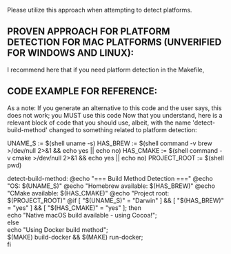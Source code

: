Please utilize this approach when attempting to detect platforms.

## PROVEN APPROACH FOR PLATFORM DETECTION FOR MAC PLATFORMS (UNVERIFIED FOR WINDOWS AND LINUX):
I recommend here that if you need platform detection in the Makefile, 

## CODE EXAMPLE FOR REFERENCE:
As a note: If you generate an alternative to this code and the user says,
this does not work; you MUST use this code
Now that you understand, here is a relevant block of code that you should use, albeit, with the name 'detect-build-method' changed to something related to platform detection:

UNAME_S := $(shell uname -s)
HAS_BREW := $(shell command -v brew >/dev/null 2>&1 && echo yes || echo no)
HAS_CMAKE := $(shell command -v cmake >/dev/null 2>&1 && echo yes || echo no)
PROJECT_ROOT := $(shell pwd)

detect-build-method:
	@echo "=== Build Method Detection ==="
	@echo "OS: $(UNAME_S)"
	@echo "Homebrew available: $(HAS_BREW)"
	@echo "CMake available: $(HAS_CMAKE)"
	@echo "Project root: $(PROJECT_ROOT)"
	@if [ "$(UNAME_S)" = "Darwin" ] && [ "$(HAS_BREW)" = "yes" ] && [ "$(HAS_CMAKE)" = "yes" ]; then \
		echo "Native macOS build available - using Cocoa!"; \
	else \
		echo "Using Docker build method"; \
		$(MAKE) build-docker && $(MAKE) run-docker; \
	fi
